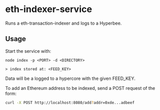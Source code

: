 # eth-indexer-service

Runs a eth-transaction-indexer and logs to a Hyperbee.

## Usage

Start the service with:

```
node index -p <PORT> -d <DIRECTORY>

> index stored at: <FEED_KEY>
```

Data will be a logged to a hypercore with the given FEED_KEY.

To add an Ethereum address to be indexed, send a POST request of the form: 

```sh
curl -X POST http://localhost:8080/add?addr=0xde...adbeef
```


